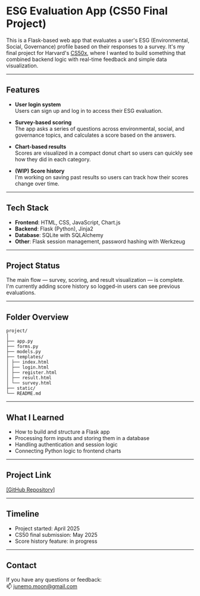 # ESG Evaluation App (CS50 Final Project)

This is a Flask-based web app that evaluates a user's ESG (Environmental, Social, Governance) profile based on their responses to a survey. It's my final project for Harvard's [CS50x](https://cs50.harvard.edu/x), where I wanted to build something that combined backend logic with real-time feedback and simple data visualization.

---

## Features

- **User login system**  
  Users can sign up and log in to access their ESG evaluation.

- **Survey-based scoring**  
  The app asks a series of questions across environmental, social, and governance topics, and calculates a score based on the answers.

- **Chart-based results**  
  Scores are visualized in a compact donut chart so users can quickly see how they did in each category.

- **(WIP) Score history**  
  I'm working on saving past results so users can track how their scores change over time.

---

## Tech Stack

- **Frontend**: HTML, CSS, JavaScript, Chart.js  
- **Backend**: Flask (Python), Jinja2  
- **Database**: SQLite with SQLAlchemy  
- **Other**: Flask session management, password hashing with Werkzeug

---

## Project Status

The main flow — survey, scoring, and result visualization — is complete.  
I'm currently adding score history so logged-in users can see previous evaluations.

---

## Folder Overview
```
project/
│
├── app.py
├── forms.py
├── models.py
├── templates/
│ ├── index.html
│ ├── login.html
│ ├── register.html
│ ├── result.html
│ └── survey.html
├── static/
└── README.md
```

---

## What I Learned

- How to build and structure a Flask app
- Processing form inputs and storing them in a database
- Handling authentication and session logic
- Connecting Python logic to frontend charts

---

## Project Link

[[GitHub Repository]](https://github.com/Junemo-hub/CS50_Final_Project/)

---

## Timeline

- Project started: April 2025  
- CS50 final submission: May 2025  
- Score history feature: in progress

---

## Contact

If you have any questions or feedback:  
📫 junemo.moon@gmail.com

